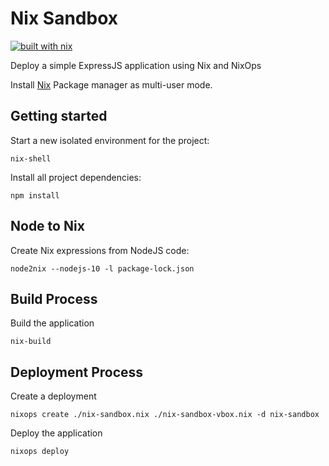 # Nix Sandbox

[![built with nix](https://builtwithnix.org/badge.svg)](https://builtwithnix.org)

Deploy a simple ExpressJS application using Nix and NixOps

Install [Nix](https://nixos.org/nix/manual/#sect-multi-user-installation) Package manager as multi-user mode.

## Getting started

Start a new isolated environment for the project:

```
nix-shell
```
Install all project dependencies:

```
npm install
```

## Node to Nix

Create Nix expressions from NodeJS code:

```
node2nix --nodejs-10 -l package-lock.json
```

## Build Process

Build the application

```
nix-build
```

## Deployment Process

Create a deployment

```
nixops create ./nix-sandbox.nix ./nix-sandbox-vbox.nix -d nix-sandbox
```

Deploy the application

```
nixops deploy
```


